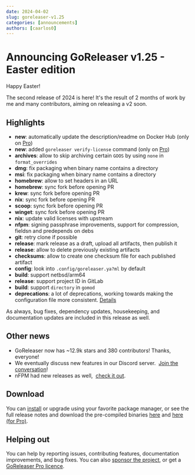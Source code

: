 ```yaml
---
date: 2024-04-02
slug: goreleaser-v1.25
categories: [announcements]
authors: [caarlos0]
---
```


# Announcing GoReleaser v1.25 - Easter edition

Happy Easter!

The second release of 2024 is here!
It's the result of 2 months of work by me and many contributors, aiming on
releasing a v2 soon.

<!-- more -->

## Highlights

- **new**: automatically update the description/readme on Docker Hub (only on [Pro][pro])
- **new**: added `goreleaser verify-license` command (only on [Pro][pro])
- **archives**: allow to skip archiving certain `GOOS` by using `none` in
  `format_overrides`
- **dmg**: fix packaging when binary name contains a directory
- **msi**: fix packaging when binary name contains a directory
- **homebrew**: allow to set headers in an URL
- **homebrew**: sync fork before opening PR
- **krew**: sync fork before opening PR
- **nix**: sync fork before opening PR
- **scoop**: sync fork before opening PR
- **winget**: sync fork before opening PR
- **nix**: update valid licenses with upstream
- **nfpm**: signing passphrase improvements, support for compression, fieldsn
  and predepends on debs
- **git**: retry clone if possible
- **release**: mark release as a draft, upload all artifacts, then publish it
- **release**: allow to delete previously existing artifacts
- **checksums**: allow to create one checksum file for each published artifact
- **config**: look into `.config/goreleaser.ya?ml` by default
- **build**: support netbsd/arm64
- **release**: support project ID in GitLab
- **build**: support `directory` in `gomod`
- **deprecations**: a lot of deprecations, working towards making the
  configuration file more consistent. [Details](/deprecations)

As always, bug fixes, dependency updates, housekeeping, and documentation
updates are included in this release as well.

## Other news

- GoReleaser now has ~12.9k stars and 380 contributors! Thanks, everyone!
- We eventually discuss new features in our Discord server. 
  [Join the conversation][discord]!
- nFPM had new releases as well, 
  [check it out](https://github.com/goreleaser/nfpm/releases).

## Download

You can [install][] or upgrade using your favorite package manager, or see the
full release notes and download the pre-compiled binaries [here][oss-rel] and
[here (for Pro)][pro-rel].

## Helping out

You can help by reporting issues, contributing features, documentation
improvements, and bug fixes.
You can also [sponsor the project](/sponsors), or get a
[GoReleaser Pro licence][pro].

[pro]: /pro
[install]: https://goreleaser.com/install
[pro-rel]: https://github.com/goreleaser/goreleaser-pro/releases/tag/v1.25.0-pro
[oss-rel]: https://github.com/garethgeorge/freegoreleaser/releases/tag/v1.25.0
[discord]: https://goreleaser.com/discord
